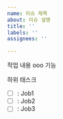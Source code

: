 ```yaml
---
name: 이슈 제목
about: 이슈 설명
title: ''
labels: ''
assignees: ''

---
```


작업 내용
ooo 기능

하위 태스크
- [ ] : Job1
- [ ] : Job2
- [ ] : Job3
